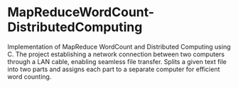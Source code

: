 # MapReduceWordCount-DistributedComputing
Implementation of MapReduce WordCount and Distributed Computing using C. The project establishing a network connection between two computers through a LAN cable, enabling seamless file transfer. Splits a given text file into two parts and assigns each part to a separate computer for efficient word counting.
